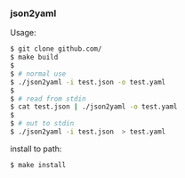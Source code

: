 ### json2yaml

Usage:

```bash
$ git clone github.com/
$ make build
$ 
$ # normal use
$ ./json2yaml -i test.json -o test.yaml
$
$ # read from stdin
$ cat test.json | ./json2yaml -o test.yaml 
$
$ # out to stdin
$ ./json2yaml -i test.json  > test.yaml
```

install to path:

```bash
$ make install
```